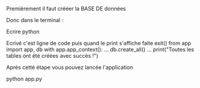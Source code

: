 Premièrement il faut crééer la BASE DE données

Donc dans le terminal : 

Ecrire python

Ecrivé c'est ligne de code puis quand le print s'affiche faite exit()
   from app import app, db
   with app.app_context():
   ...     db.create_all()
   ...     print("Toutes les tables ont été créées avec succès !")

Après cetté étape vous pouvez lancée l'application

python app.py

